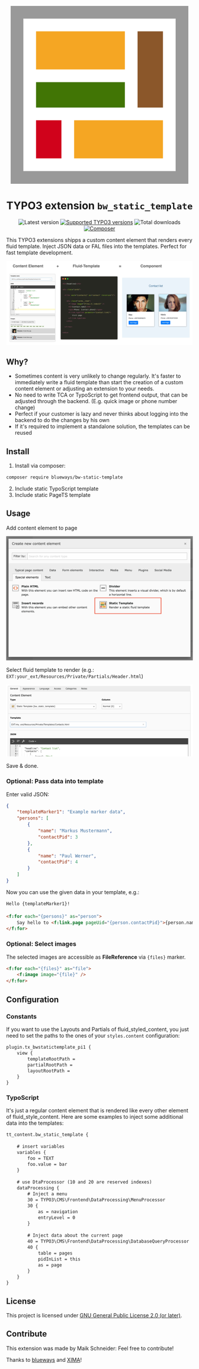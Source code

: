 <div align="center">

![Extension icon](Resources/Public/Icons/Extension.svg)

# TYPO3 extension `bw_static_template`

![Latest version](https://typo3-badges.dev/badge/bw_static_template/version/shields.svg)
[![Supported TYPO3 versions](https://typo3-badges.dev/badge/bw_static_template/typo3/shields.svg)](https://extensions.typo3.org/extension/bw_static_template)
![Total downloads](https://typo3-badges.dev/badge/bw_static_template/downloads/shields.svg)
[![Composer](https://typo3-badges.dev/badge/bw_static_template/composer/shields.svg)](https://packagist.org/packages/blueways/bw-static-template)

</div>

This TYPO3 extensions shipps a custom content element that renders every fluid template. Inject JSON data or FAL files into the templates. Perfect for fast template development.

![Plugin in the TYPO3 Backend](Documentation/Images/Preview.jpg)

## Why?

* Sometimes content is very unlikely to change regularly. It's faster to
immediately write a fluid template than start the creation of a custom content element or adjusting an extension to your needs.
* No need to write TCA or TypoScript to get frontend output, that can be adjusted through the backend. (E.g. quick image or phone number change)
* Perfect if your customer is lazy and never thinks about logging into the
backend to do the changes by his own
* If it's required to implement a standalone solution, the templates can be reused

## Install

1. Install via composer:

```bash
composer require blueways/bw-static-template
```

2. Include static TypoScript template
3. Include static PageTS template

## Usage

Add content element to page

![Content Element Wizard](./Documentation/Images/NewContentElement.png)

Select fluid template to render (e.g.: ```EXT:your_ext/Resources/Private/Partials/Header.html```)

![Backend TCA](./Documentation/Images/TCA.png)

Save & done.

### Optional: Pass data into template

Enter valid JSON:

```json
{
    "templateMarker1": "Example marker data",
    "persons": [
        {
            "name": "Markus Mustermann",
            "contactPid": 3
        },
        {
            "name": "Paul Werner",
            "contactPid": 4
        }
    ]
}
```

Now you can use the given data in your template, e.g.:

```html
Hello {templateMarker1}!

<f:for each="{persons}" as="person">
    Say hello to <f:link.page pageUid="{person.contactPid}">{person.name}</f:link.page>
</f:for>
```

### Optional: Select images

The selected images are accessible as **FileReference** via ```{files}``` marker.

```html
<f:for each="{files}" as="file">
    <f:image image="{file}" />
</f:for>

```

## Configuration

### Constants

If you want to use the Layouts and Partials of fluid_styled_content, you just need to set the paths to the ones of your `styles.content` configuration:

```
plugin.tx_bwstatictemplate_pi1 {
    view {
        templateRootPath =
        partialRootPath =
        layoutRootPath =
    }
}
```

### TypoScript

It's just a regular content element that is rendered like every other element of fluid_style_content. Here are some examples to inject some additional data into the templates:

```
tt_content.bw_static_template {

    # insert variables
    variables {
        foo = TEXT
        foo.value = bar
    }

    # use DtaProcessor (10 and 20 are reserved indexes)
    dataProcessing {
        # Inject a menu
        30 = TYPO3\CMS\Frontend\DataProcessing\MenuProcessor
        30 {
            as = navigation
            entryLevel = 0
        }

        # Inject data about the current page
        40 = TYPO3\CMS\Frontend\DataProcessing\DatabaseQueryProcessor
        40 {
            table = pages
            pidInList = this
            as = page
        }
    }
}
```

## License

This project is licensed under [GNU General Public License 2.0 (or later)](LICENSE.md).

## Contribute

This extension was made by Maik Schneider: Feel free to contribute!

Thanks to [blueways](https://www.blueways.de/) and [XIMA](https://www.xima.de/)!

